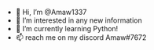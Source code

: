 - 👋 Hi, I’m @Amaw1337
- 👀 I’m interested in any new information
- 🌱 I’m currently learning Python!
- 📫 reach me on my discord Amaw#7672
